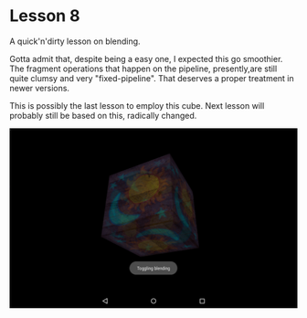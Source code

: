 Lesson 8
=========
A quick'n'dirty lesson on blending.

Gotta admit that, despite being a easy one, I expected this go smoothier. The fragment operations that happen on the pipeline, presently,are still quite clumsy and very "fixed-pipeline". That deserves a proper treatment in newer versions.

This is possibly the last lesson to employ this cube. Next lesson will probably still be based on this, radically changed.

![ ](/lesson08/screenshot.png?raw=true)
